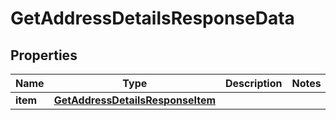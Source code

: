 

# GetAddressDetailsResponseData


## Properties

Name | Type | Description | Notes
------------ | ------------- | ------------- | -------------
**item** | [**GetAddressDetailsResponseItem**](GetAddressDetailsResponseItem.md) |  | 



